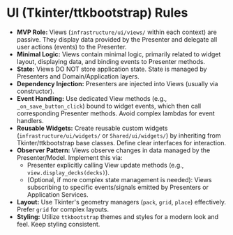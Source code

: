 # UI (Tkinter/ttkbootstrap) Rules

-   **MVP Role:** Views (`infrastructure/ui/views/` within each context) are passive. They display data provided by the Presenter and delegate all user actions (events) to the Presenter.
-   **Minimal Logic:** Views contain minimal logic, primarily related to widget layout, displaying data, and binding events to Presenter methods.
-   **State:** Views DO NOT store application state. State is managed by Presenters and Domain/Application layers.
-   **Dependency Injection:** Presenters are injected into Views (usually via constructor).
-   **Event Handling:** Use dedicated View methods (e.g., `_on_save_button_click`) bound to widget events, which then call corresponding Presenter methods. Avoid complex lambdas for event handlers.
-   **Reusable Widgets:** Create reusable custom widgets (`infrastructure/ui/widgets/` or `Shared/ui/widgets/`) by inheriting from Tkinter/ttkbootstrap base classes. Define clear interfaces for interaction.
-   **Observer Pattern:** Views observe changes in data managed by the Presenter/Model. Implement this via:
    -   Presenter explicitly calling View update methods (e.g., `view.display_decks(decks)`).
    -   (Optional, if more complex state management is needed): Views subscribing to specific events/signals emitted by Presenters or Application Services.
-   **Layout:** Use Tkinter's geometry managers (`pack`, `grid`, `place`) effectively. Prefer `grid` for complex layouts.
-   **Styling:** Utilize `ttkbootstrap` themes and styles for a modern look and feel. Keep styling consistent. 